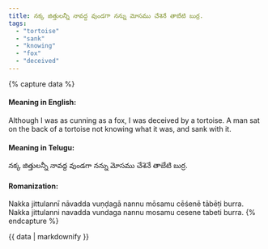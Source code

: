 ```yaml
---
title: నక్క జిత్తులన్నీ నావద్ద వుండగా నన్ను మోసము చేశెనే తాబేటి బుర్ర.
tags:
  - "tortoise"
  - "sank"
  - "knowing"
  - "fox"
  - "deceived"
---
```


{% capture data %}
#### Meaning in English:
Although I was as cunning as a fox, I was deceived by a tortoise.
A man sat on the back of a tortoise not knowing what it was, and sank with it.

#### Meaning in Telugu:
నక్క జిత్తులన్నీ నావద్ద వుండగా నన్ను మోసము చేశెనే తాబేటి బుర్ర.

#### Romanization:
Nakka jittulannī nāvadda vuṇḍagā nannu mōsamu cēśenē tābēṭi burra.
Nakka jittulanni navadda vundaga nannu mosamu cesene tabeti burra.
{% endcapture %}

{{ data | markdownify }}

